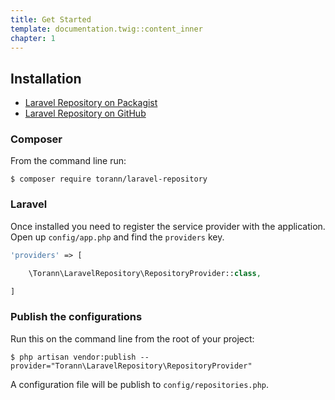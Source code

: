 ```yaml
---
title: Get Started
template: documentation.twig::content_inner
chapter: 1
---
```


## Installation

- [Laravel Repository on Packagist](https://packagist.org/packages/torann/laravel-repository)
- [Laravel Repository on GitHub](https://github.com/torann/laravel-repository)

### Composer

From the command line run:

``` 
$ composer require torann/laravel-repository
```

### Laravel

Once installed you need to register the service provider with the application. Open up `config/app.php` and find the `providers` key.

``` php
'providers' => [

    \Torann\LaravelRepository\RepositoryProvider::class,

]
```

### Publish the configurations

Run this on the command line from the root of your project:

``` 
$ php artisan vendor:publish --provider="Torann\LaravelRepository\RepositoryProvider"
```

A configuration file will be publish to `config/repositories.php`.